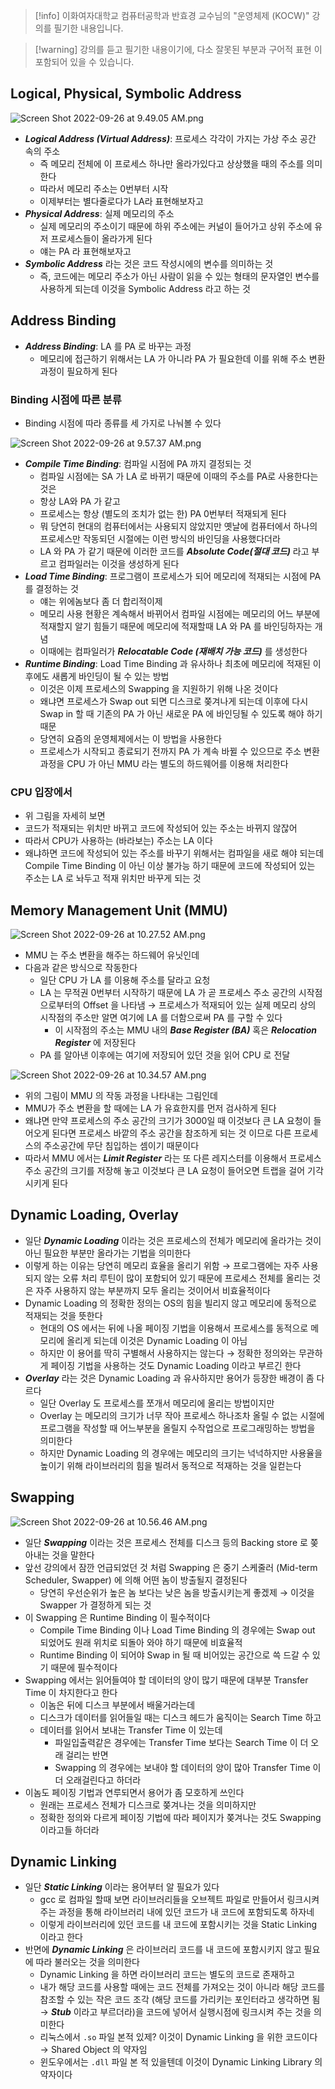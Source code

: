 > [!info] 이화여자대학교 컴퓨터공학과 반효경 교수님의 "운영체제 (KOCW)" 강의를 필기한 내용입니다.

> [!warning] 강의를 듣고 필기한 내용이기에, 다소 잘못된 부분과 구어적 표현 이 포함되어 있을 수 있습니다.

## Logical, Physical, Symbolic Address

![Screen Shot 2022-09-26 at 9.49.05 AM.png](Screen_Shot_2022-09-26_at_9.49.05_AM.png)

- _**Logical Address (Virtual Address)**_: 프로세스 각각이 가지는 가상 주소 공간 속의 주소
	- 즉 메모리 전체에 이 프로세스 하나만 올라가있다고 상상했을 때의 주소를 의미한다
	- 따라서 메모리 주소는 0번부터 시작
	- 이제부터는 별다줄로다가 LA라 표현해보자고
- _**Physical Address**_: 실제 메모리의 주소
	- 실제 메모리의 주소이기 때문에 하위 주소에는 커널이 들어가고 상위 주소에 유저 프로세스들이 올라가게 된다
	- 얘는 PA 라 표현해보자고
- _**Symbolic Address**_ 라는 것은 코드 작성시에의 변수를 의미하는 것
	- 즉, 코드에는 메모리 주소가 아닌 사람이 읽을 수 있는 형태의 문자열인 변수를 사용하게 되는데 이것을 Symbolic Address 라고 하는 것

## Address Binding

- _**Address Binding**_: LA 를 PA 로 바꾸는 과정
	- 메모리에 접근하기 위해서는 LA 가 아니라 PA 가 필요한데 이를 위해 주소 변환 과정이 필요하게 된다

### Binding 시점에 따른 분류

- Binding 시점에 따라 종류를 세 가지로 나눠볼 수 있다

![Screen Shot 2022-09-26 at 9.57.37 AM.png](Screen_Shot_2022-09-26_at_9.57.37_AM.png)

- _**Compile Time Binding**_: 컴파일 시점에 PA 까지 결정되는 것
	- 컴파일 시점에는 SA 가 LA 로 바뀌기 때문에 이때의 주소를 PA로 사용한다는 것은
	- 항상 LA와 PA 가 같고
	- 프로세스는 항상 (별도의 조치가 없는 한) PA 0번부터 적재되게 된다
	- 뭐 당연히 현대의 컴퓨터에서는 사용되지 않았지만 옛날에 컴퓨터에서 하나의 프로세스만 작동되던 시절에는 이런 방식의 바인딩을 사용했다더라
	- LA 와 PA 가 같기 때문에 이러한 코드를 _**Absolute Code(절대 코드)**_ 라고 부르고 컴파일러는 이것을 생성하게 된다
- _**Load Time Binding**_: 프로그램이 프로세스가 되어 메모리에 적재되는 시점에 PA 를 결정하는 것
	- 얘는 위에놈보다 좀 더 합리적이제
	- 메모리 사용 현황은 계속해서 바뀌어서 컴파일 시점에는 메모리의 어느 부분에 적재할지 알기 힘들기 때문에 메모리에 적재할때 LA 와 PA 를 바인딩하자는 개념
	- 이때에는 컴파일러가 _**Relocatable Code (재배치 가능 코드)**_ 를 생성한다
- _**Runtime Binding**_: Load Time Binding 과 유사하나 최초에 메모리에 적재된 이후에도 새롭게 바인딩이 될 수 있는 방법
	- 이것은 이제 프로세스의 Swapping 을 지원하기 위해 나온 것이다
	- 왜냐면 프로세스가 Swap out 되면 디스크로 쫒겨나게 되는데 이후에 다시 Swap in 할 때 기존의 PA 가 아닌 새로운 PA 에 바인딩될 수 있도록 해야 하기 때문
	- 당연히 요즘의 운영체제에서는 이 방법을 사용한다
	- 프로세스가 시작되고 종료되기 전까지 PA 가 계속 바뀔 수 있으므로 주소 변환 과정을 CPU 가 아닌 MMU 라는 별도의 하드웨어를 이용해 처리한다

### CPU 입장에서

- 위 그림을 자세히 보면
- 코드가 적재되는 위치만 바뀌고 코드에 작성되어 있는 주소는 바뀌지 않잖어
- 따라서 CPU가 사용하는 (바라보는) 주소는 LA 이다
- 왜냐하면 코드에 작성되어 있는 주소를 바꾸기 위해서는 컴파일을 새로 해야 되는데 Compile Time Binding 이 아닌 이상 불가능 하기 때문에 코드에 작성되어 있는 주소는 LA 로 놔두고 적재 위치만 바꾸게 되는 것

## Memory Management Unit (MMU)

![Screen Shot 2022-09-26 at 10.27.52 AM.png](Screen_Shot_2022-09-26_at_10.27.52_AM.png)

- MMU 는 주소 변환을 해주는 하드웨어 유닛인데
- 다음과 같은 방식으로 작동한다
	- 일단 CPU 가 LA 를 이용해 주소를 달라고 요청
	- LA 는 무적권 0번부터 시작하기 때문에 LA 가 곧 프로세스 주소 공간의 시작점으로부터의 Offset 을 나타냄 → 프로세스가 적재되어 있는 실제 메모리 상의 시작점의 주소만 알면 여기에 LA 를 더함으로써 PA 를 구할 수 있다
		- 이 시작점의 주소는 MMU 내의 _**Base Register (BA)**_ 혹은 _**Relocation Register**_ 에 저장된다
	- PA 를 알아낸 이후에는 여기에 저장되어 있던 것을 읽어 CPU 로 전달

![Screen Shot 2022-09-26 at 10.34.57 AM.png](Screen_Shot_2022-09-26_at_10.34.57_AM.png)

- 위의 그림이 MMU 의 작동 과정을 나타내는 그림인데
- MMU가 주소 변환을 할 때에는 LA 가 유효한지를 먼저 검사하게 된다
- 왜냐면 만약 프로세스의 주소 공간의 크기가 3000일 때 이것보다 큰 LA 요청이 들어오게 된다면 프로세스 바깥의 주소 공간을 참조하게 되는 것 이므로 다른 프로세스의 주소공간에 무단 침입하는 셈이기 때문이다
- 따라서 MMU 에서는 _**Limit Register**_ 라는 또 다른 레지스터를 이용해서 프로세스 주소 공간의 크기를 저장해 놓고 이것보다 큰 LA 요청이 들어오면 트랩을 걸어 기각시키게 된다

## Dynamic Loading, Overlay

- 일단 _**Dynamic Loading**_ 이라는 것은 프로세스의 전체가 메모리에 올라가는 것이 아닌 필요한 부분만 올라가는 기법을 의미한다
- 이렇게 하는 이유는 당연히 메모리 효율을 올리기 위함 → 프로그램에는 자주 사용되지 않는 오류 처리 루틴이 많이 포함되어 있기 때문에 프로세스 전체를 올리는 것은 자주 사용하지 않는 부분까지 모두 올리는 것이어서 비효율적이다
- Dynamic Loading 의 정확한 정의는 OS의 힘을 빌리지 않고 메모리에 동적으로 적재되는 것을 뜻한다
	- 현대의 OS 에서는 뒤에 나올 페이징 기법을 이용해서 프로세스를 동적으로 메모리에 올리게 되는데 이것은 Dynamic Loading 이 아님
	- 하지만 이 용어를 딱히 구별해서 사용하지는 않는다 → 정확한 정의와는 무관하게 페이징 기법을 사용하는 것도 Dynamic Loading 이라고 부르긴 한다
- _**Overlay**_ 라는 것은 Dynamic Loading 과 유사하지만 용어가 등장한 배경이 좀 다르다
	- 일단 Overlay 도 프로세스를 쪼개서 메모리에 올리는 방법이지만
	- Overlay 는 메모리의 크기가 너무 작아 프로세스 하나조차 올릴 수 없는 시절에 프로그램을 작성할 때 어느부분을 올릴지 수작업으로 프로그래밍하는 방법을 의미한다
	- 하지만 Dynamic Loading 의 경우에는 메모리의 크기는 넉넉하지만 사용율을 높이기 위해 라이브러리의 힘을 빌려서 동적으로 적재하는 것을 일컫는다

## Swapping

![Screen Shot 2022-09-26 at 10.56.46 AM.png](Screen_Shot_2022-09-26_at_10.56.46_AM.png)

- 일단 _**Swapping**_ 이라는 것은 프로세스 전체를 디스크 등의 Backing store 로 쫒아내는 것을 말한다
- 앞선 강의에서 잠깐 언급되었던 것 처럼 Swapping 은 중기 스케줄러 (Mid-term Scheduler, Swapper) 에 의해 어떤 놈이 방출될지 결정된다
	- 당연히 우선순위가 높은 놈 보다는 낮은 놈을 방출시키는게 좋겠제 → 이것을 Swapper 가 결정하게 되는 것
- 이 Swapping 은 Runtime Binding 이 필수적이다
	- Compile Time Binding 이나 Load Time Binding 의 경우에는 Swap out 되었어도 원래 위치로 되돌아 와야 하기 때문에 비효율적
	- Runtime Binding 이 되어야 Swap in 될 때 비어있는 공간으로 쓱 드갈 수 있기 때문에 필수적이다
- Swapping 에서는 읽어들여야 할 데이터의 양이 많기 때문에 대부분 Transfer Time 이 차지한다고 한다
	- 이놈은 뒤에 디스크 부분에서 배울거라는데
	- 디스크가 데이터를 읽어들일 때는 디스크 헤드가 움직이는 Search Time 하고
	- 데이터를 읽어서 보내는 Transfer Time 이 있는데
		- 파일입출력같은 경우에는 Transfer Time 보다는 Search Time 이 더 오래 걸리는 반면
		- Swapping 의 경우에는 보내야 할 데이터의 양이 많아 Transfer Time 이 더 오래걸린다고 하더라
- 이놈도 페이징 기법과 연루되면서 용어가 좀 모호하게 쓰인다
	- 원래는 프로세스 전체가 디스크로 쫒겨나는 것을 의미하지만
	- 정확한 정의와 다르게 페이징 기법에 따라 페이지가 쫒겨나는 것도 Swapping 이라고들 하더라

## Dynamic Linking

- 일단 _**Static Linking**_ 이라는 용어부터 알 필요가 있다
	- gcc 로 컴파일 할때 보면 라이브러리들을 오브젝트 파일로 만들어서 링크시켜주는 과정을 통해 라이브러리 내에 있던 코드가 내 코드에 포함되도록 하자네
	- 이렇게 라이브러리에 있던 코드를 내 코드에 포함시키는 것을 Static Linking 이라고 한다
- 반면에 _**Dynamic Linking**_ 은 라이브러리 코드를 내 코드에 포함시키지 않고 필요에 따라 불러오는 것을 의미한다
	- Dynamic Linking 을 하면 라이브러리 코드는 별도의 코드로 존재하고
	- 내가 해당 코드를 사용할 때에는 코드 전체를 가져오는 것이 아니라 해당 코드를 참조할 수 있는 작은 코드 조각 (해당 코드를 가리키는 포인터라고 생각하면 됨 → _**Stub**_ 이라고 부르더라)을 코드에 넣어서 실행시점에 링크시켜 주는 것을 의미한다
	- 리눅스에서 `.so` 파일 본적 있제? 이것이 Dynamic Linking 을 위한 코드이다 → Shared Object 의 약자임
	- 윈도우에서는 `.dll` 파일 본 적 있을텐데 이것이 Dynamic Linking Library 의 약자이다